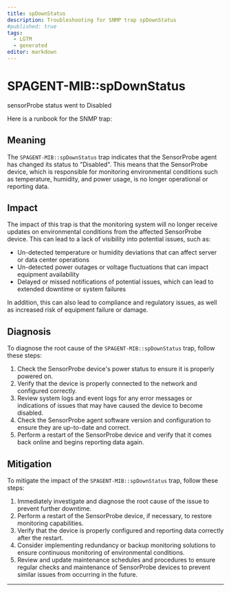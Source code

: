 ```yaml
---
title: spDownStatus
description: Troubleshooting for SNMP trap spDownStatus
#published: true
tags:
  - LGTM
  - generated
editor: markdown
---
```


# SPAGENT-MIB::spDownStatus 

sensorProbe status went to Disabled 



Here is a runbook for the SNMP trap:

## Meaning

The `SPAGENT-MIB::spDownStatus` trap indicates that the SensorProbe agent has changed its status to "Disabled". This means that the SensorProbe device, which is responsible for monitoring environmental conditions such as temperature, humidity, and power usage, is no longer operational or reporting data.

## Impact

The impact of this trap is that the monitoring system will no longer receive updates on environmental conditions from the affected SensorProbe device. This can lead to a lack of visibility into potential issues, such as:

* Un-detected temperature or humidity deviations that can affect server or data center operations
* Un-detected power outages or voltage fluctuations that can impact equipment availability
* Delayed or missed notifications of potential issues, which can lead to extended downtime or system failures

In addition, this can also lead to compliance and regulatory issues, as well as increased risk of equipment failure or damage.

## Diagnosis

To diagnose the root cause of the `SPAGENT-MIB::spDownStatus` trap, follow these steps:

1. Check the SensorProbe device's power status to ensure it is properly powered on.
2. Verify that the device is properly connected to the network and configured correctly.
3. Review system logs and event logs for any error messages or indications of issues that may have caused the device to become disabled.
4. Check the SensorProbe agent software version and configuration to ensure they are up-to-date and correct.
5. Perform a restart of the SensorProbe device and verify that it comes back online and begins reporting data again.

## Mitigation

To mitigate the impact of the `SPAGENT-MIB::spDownStatus` trap, follow these steps:

1. Immediately investigate and diagnose the root cause of the issue to prevent further downtime.
2. Perform a restart of the SensorProbe device, if necessary, to restore monitoring capabilities.
3. Verify that the device is properly configured and reporting data correctly after the restart.
4. Consider implementing redundancy or backup monitoring solutions to ensure continuous monitoring of environmental conditions.
5. Review and update maintenance schedules and procedures to ensure regular checks and maintenance of SensorProbe devices to prevent similar issues from occurring in the future.
---




